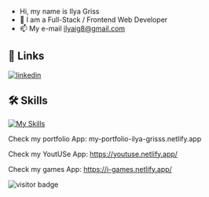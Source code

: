 - Hi, my name is Ilya Griss
- 👀 I am a Full-Stack / Frontend Web Developer
- 📫 My e-mail  ilyaig8@gmail.com

## 🔗 Links

[![linkedin](https://img.shields.io/badge/linkedin-0A66C2?style=for-the-badge&logo=linkedin&logoColor=white)](https://www.linkedin.com/in/ilya-griss/)

 ## 🛠 Skills 
[![My Skills](https://skills.thijs.gg/icons?i=js,html,css,react,vue,mongo,git,github,scss,nodejs,redux,jquery,vscode,bootstrap,discord)](https://skills.thijs.gg)

Check my portfolio App:
my-portfolio-ilya-grisss.netlify.app
 <br>
 
Check my YoutUSe App:
https://youtuse.netlify.app/
 <br>
 
Check my games App:
https://i-games.netlify.app/

![visitor badge](https://visitor-badge.glitch.me/badge?page_id=ilyaig87.visitor-badge)
<!---
ilyaig87/ilyaig87 is a ✨ special ✨ repository because its `README.md` (this file) appears on your GitHub profile.
You can click the Preview link to take a look at your changes.
--->
